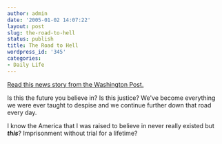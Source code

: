 ```yaml
---
author: admin
date: '2005-01-02 14:07:22'
layout: post
slug: the-road-to-hell
status: publish
title: The Road to Hell
wordpress_id: '345'
categories:
- Daily Life
---
```

<a href="http://story.news.yahoo.com/news?tmpl=story&cid=1802&ncid=1802&e=2&u=/washpost/20050102/ts_washpost/a41475_2005jan1">Read this news story from the Washington Post.</a>

Is this the future you believe in? Is this justice? We&#39;ve become everything we were ever taught to despise and we continue further down that road every day.

I know the America that I was raised to believe in never really existed but <i><b>this</b></i>? Imprisonment without trial for a lifetime?</p>
